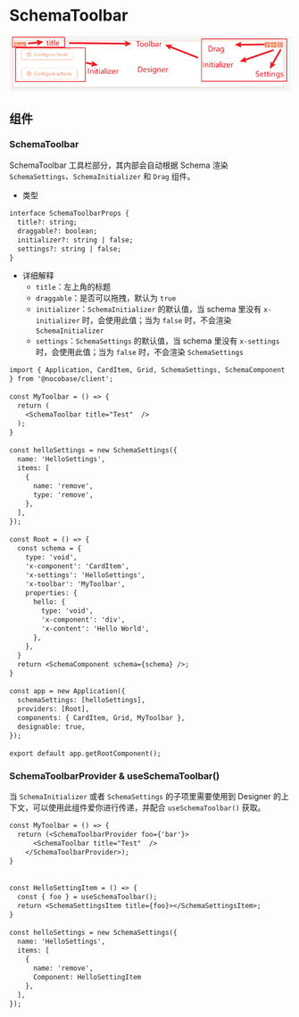 # SchemaToolbar

![SchemaToolbar](../static/designer.png)

## 组件

### SchemaToolbar

SchemaToolbar 工具栏部分，其内部会自动根据 Schema 渲染 `SchemaSettings`、`SchemaInitializer` 和 `Drag` 组件。

- 类型

```tsx | pure
interface SchemaToolbarProps {
  title?: string;
  draggable?: boolean;
  initializer?: string | false;
  settings?: string | false;
}
```

- 详细解释
  - `title`：左上角的标题
  - `draggable`：是否可以拖拽，默认为 `true`
  - `initializer`：`SchemaInitializer` 的默认值，当 schema 里没有 `x-initializer` 时，会使用此值；当为 `false` 时，不会渲染 `SchemaInitializer`
  - `settings`：`SchemaSettings` 的默认值，当 schema 里没有 `x-settings` 时，会使用此值；当为 `false` 时，不会渲染 `SchemaSettings`

```tsx
import { Application, CardItem, Grid, SchemaSettings, SchemaComponent } from '@nocobase/client';

const MyToolbar = () => {
  return (
    <SchemaToolbar title="Test"  />
  );
}

const helloSettings = new SchemaSettings({
  name: 'HelloSettings',
  items: [
    {
      name: 'remove',
      type: 'remove',
    },
  ],
});

const Root = () => {
  const schema = {
    type: 'void',
    'x-component': 'CardItem',
    'x-settings': 'HelloSettings',
    'x-toolbar': 'MyToolbar',
    properties: {
      hello: {
        type: 'void',
        'x-component': 'div',
        'x-content': 'Hello World',
      },
    },
  }
  return <SchemaComponent schema={schema} />;
}

const app = new Application({
  schemaSettings: [helloSettings],
  providers: [Root],
  components: { CardItem, Grid, MyToolbar },
  designable: true,
});

export default app.getRootComponent();
```

### SchemaToolbarProvider  & useSchemaToolbar()

当 `SchemaInitializer` 或者 `SchemaSettings` 的子项里需要使用到 Designer 的上下文，可以使用此组件爱你进行传递，并配合 `useSchemaToolbar()` 获取。

```tsx | pure
const MyToolbar = () => {
  return (<SchemaToolbarProvider foo={'bar'}>
      <SchemaToolbar title="Test"  />
    </SchemaToolbarProvider>);
}


const HelloSettingItem = () => {
  const { foo } = useSchemaToolbar();
  return <SchemaSettingsItem title={foo}></SchemaSettingsItem>;
}

const helloSettings = new SchemaSettings({
  name: 'HelloSettings',
  items: [
    {
      name: 'remove',
      Component: HelloSettingItem
    },
  ],
});
```
